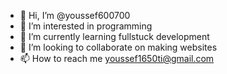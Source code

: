 - 👋 Hi, I’m @youssef600700
- 👀 I’m interested in programming 
- 🌱 I’m currently learning fullstuck development
- 💞️ I’m looking to collaborate on making websites
- 📫 How to reach me youssef1650ti@gmail.com

<!---
youssef600700/youssef600700 is a ✨ special ✨ repository because its `README.md` (this file) appears on your GitHub profile.
You can click the Preview link to take a look at your changes.
--->
